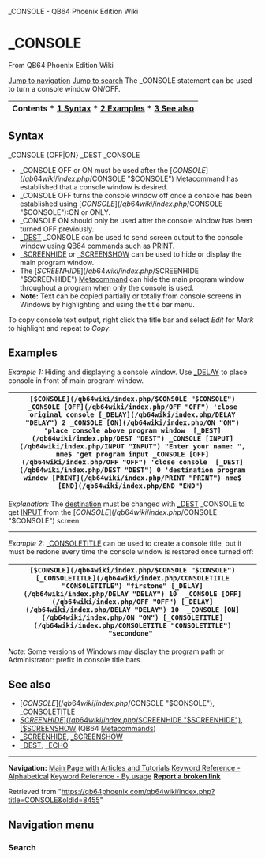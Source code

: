 


\_CONSOLE - QB64 Phoenix Edition Wiki








# \_CONSOLE



From QB64 Phoenix Edition Wiki



[Jump to navigation](#mw-head)
[Jump to search](#searchInput)
The \_CONSOLE statement can be used to turn a console window ON/OFF.


  






| Contents * [1 Syntax](#Syntax) * [2 Examples](#Examples) * [3 See also](#See_also) |
| --- |


## Syntax


\_CONSOLE {OFF|ON}
\_DEST \_CONSOLE
  




* \_CONSOLE OFF or ON must be used after the [$CONSOLE](/qb64wiki/index.php/$CONSOLE "$CONSOLE") [Metacommand](/qb64wiki/index.php/Metacommand "Metacommand") has established that a console window is desired.
* \_CONSOLE OFF turns the console window off once a console has been established using [$CONSOLE](/qb64wiki/index.php/$CONSOLE "$CONSOLE"):ON or ONLY.
* \_CONSOLE ON should only be used after the console window has been turned OFF previously.
* [\_DEST](/qb64wiki/index.php/DEST "DEST") \_CONSOLE can be used to send screen output to the console window using QB64 commands such as [PRINT](/qb64wiki/index.php/PRINT "PRINT").
* [\_SCREENHIDE](/qb64wiki/index.php/SCREENHIDE "SCREENHIDE") or [\_SCREENSHOW](/qb64wiki/index.php/SCREENSHOW "SCREENSHOW") can be used to hide or display the main program window.
* The [$SCREENHIDE](/qb64wiki/index.php/$SCREENHIDE "$SCREENHIDE") [Metacommand](/qb64wiki/index.php/Metacommand "Metacommand") can hide the main program window throughout a program when only the console is used.
* **Note:** Text can be copied partially or totally from console screens in Windows by highlighting and using the title bar menu.


To copy console text output, right click the title bar and select *Edit* for *Mark* to highlight and repeat to *Copy*.
  




## Examples


*Example 1:* Hiding and displaying a console window. Use [\_DELAY](/qb64wiki/index.php/DELAY "DELAY") to place console in front of main program window.





| ``` [$CONSOLE](/qb64wiki/index.php/$CONSOLE "$CONSOLE") _CONSOLE [OFF](/qb64wiki/index.php/OFF "OFF") 'close original console [_DELAY](/qb64wiki/index.php/DELAY "DELAY") 2 _CONSOLE [ON](/qb64wiki/index.php/ON "ON") 'place console above program window  [_DEST](/qb64wiki/index.php/DEST "DEST") _CONSOLE [INPUT](/qb64wiki/index.php/INPUT "INPUT") "Enter your name: ", nme$ 'get program input _CONSOLE [OFF](/qb64wiki/index.php/OFF "OFF") 'close console  [_DEST](/qb64wiki/index.php/DEST "DEST") 0 'destination program window [PRINT](/qb64wiki/index.php/PRINT "PRINT") nme$ [END](/qb64wiki/index.php/END "END")  ``` |
| --- |


*Explanation:* The [destination](/qb64wiki/index.php/DEST "DEST") must be changed with [\_DEST](/qb64wiki/index.php/DEST "DEST") \_CONSOLE to get [INPUT](/qb64wiki/index.php/INPUT "INPUT") from the [$CONSOLE](/qb64wiki/index.php/$CONSOLE "$CONSOLE") screen.


---


*Example 2:* [\_CONSOLETITLE](/qb64wiki/index.php/CONSOLETITLE "CONSOLETITLE") can be used to create a console title, but it must be redone every time the console window is restored once turned off:





| ``` [$CONSOLE](/qb64wiki/index.php/$CONSOLE "$CONSOLE")  [_CONSOLETITLE](/qb64wiki/index.php/CONSOLETITLE "CONSOLETITLE") "firstone" [_DELAY](/qb64wiki/index.php/DELAY "DELAY") 10  _CONSOLE [OFF](/qb64wiki/index.php/OFF "OFF") [_DELAY](/qb64wiki/index.php/DELAY "DELAY") 10  _CONSOLE [ON](/qb64wiki/index.php/ON "ON") [_CONSOLETITLE](/qb64wiki/index.php/CONSOLETITLE "CONSOLETITLE") "secondone"  ``` |
| --- |


*Note:* Some versions of Windows may display the program path or Administrator: prefix in console title bars.
  




## See also


* [$CONSOLE](/qb64wiki/index.php/$CONSOLE "$CONSOLE"), [\_CONSOLETITLE](/qb64wiki/index.php/CONSOLETITLE "CONSOLETITLE")
* [$SCREENHIDE](/qb64wiki/index.php/$SCREENHIDE "$SCREENHIDE"), [$SCREENSHOW](/qb64wiki/index.php/$SCREENSHOW "$SCREENSHOW") (QB64 [Metacommands](/qb64wiki/index.php/Metacommand "Metacommand"))
* [\_SCREENHIDE](/qb64wiki/index.php/SCREENHIDE "SCREENHIDE"), [\_SCREENSHOW](/qb64wiki/index.php/SCREENSHOW "SCREENSHOW")
* [\_DEST](/qb64wiki/index.php/DEST "DEST"), [\_ECHO](/qb64wiki/index.php/ECHO "ECHO")


  






---


**Navigation:**
[Main Page with Articles and Tutorials](/qb64wiki/index.php/Main_Page "Main Page")
[Keyword Reference - Alphabetical](/qb64wiki/index.php/Keyword_Reference_-_Alphabetical "Keyword Reference - Alphabetical")
[Keyword Reference - By usage](/qb64wiki/index.php/Keyword_Reference_-_By_usage "Keyword Reference - By usage")
**[Report a broken link](https://qb64phoenix.com/forum/showthread.php?tid=2800)**  





Retrieved from "<https://qb64phoenix.com/qb64wiki/index.php?title=CONSOLE&oldid=8455>"




## Navigation menu








### Search





















